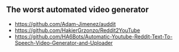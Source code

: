 ## The worst automated video generator
- https://github.com/Adam-Jimenez/auddit
- https://github.com/HakierGrzonzo/Reddit2YouTube
- https://github.com/HA6Bots/Automatic-Youtube-Reddit-Text-To-Speech-Video-Generator-and-Uploader
